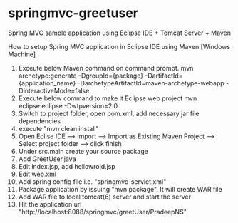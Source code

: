 springmvc-greetuser
===================

Spring MVC sample application using Eclipse IDE + Tomcat Server + Maven

How to setup Spring MVC application in Eclipse IDE using Maven [Windows Machine]
1. Exceute below Maven command on command prompt.
mvn archetype:generate -DgroupId={package} -DartifactId={application_name} -DarchetypeArtifactId=maven-archetype-webapp -DinteractiveMode=false
2. Execute below command to make it Eclipse web project
mvn eclipse:eclipse -Dwtpversion=2.0
3. Switch to project folder, open pom.xml, add necessary jar file dependencies
4. execute "mvn clean install"
5. Open Eclise IDE --> import --> Import as Existing Maven Project --> Select project folder --> click finish
6. Under src.main create your source package
7. Add GreetUser.java
8. Edit index.jsp, add hellowrold.jsp
9. Edit web.xml
10. Add spring config file i.e. "springmvc-servlet.xml"
11. Package application by issuing "mvn package". It will create WAR file
12. Add WAR file to local tomcat(6) server and start the server
13. Hit the application url "http://localhost:8088/springmvc/greetUser/PradeepNS"
